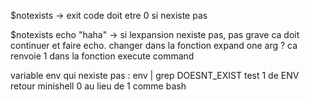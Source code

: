 $notexists -> exit code doit etre 0 si nexiste pas

$notexists echo "haha" -> si lexpansion nexiste pas, pas grave ca doit continuer et faire echo. changer dans la fonction expand one arg ? ca renvoie 1 dans la fonction execute command

variable env qui nexiste pas : env | grep DOESNT_EXIST test 1 de ENV retour minishell 0 au lieu de 1 comme bash